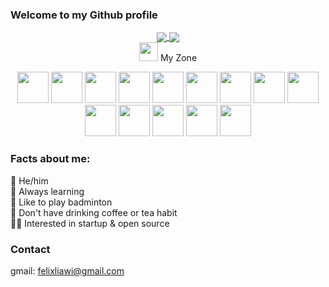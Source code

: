 ### Welcome to my Github profile

<div align="center">
    <a href="https://github.com/liawifelix">
        <img align="center" src="https://github-readme-stats.vercel.app/api?username=liawifelix&theme=darcula&show_icons=true" />
    </a>
    <a href="https://github.com/liawifelix">
        <img align="center" src="https://github-readme-streak-stats.herokuapp.com/?user=liawifelix&theme=darcula" />
    </a>
    <br/>
    <img src="https://media.giphy.com/media/iY8CRBdQXODJSCERIr/giphy.gif" width="30px">&nbsp;My Zone
    <br/>
    <p align="center">
        <img height="50" src="https://www.vectorlogo.zone/logos/python/python-ar21.svg">
        <img height="50" src="https://www.vectorlogo.zone/logos/nodejs/nodejs-ar21.svg">
        <img height="50" src="https://www.vectorlogo.zone/logos/golang/golang-ar21.svg">
        <img height="50" src="https://www.vectorlogo.zone/logos/reactjs/reactjs-ar21.svg">
        <img height="50" src="https://www.vectorlogo.zone/logos/djangoproject/djangoproject-ar21.svg">
        <img height="50" src="https://www.vectorlogo.zone/logos/pocoo_flask/pocoo_flask-ar21.svg">
        <img height="50" src="https://www.vectorlogo.zone/logos/tensorflow/tensorflow-ar21.svg">
        <img height="50" src="https://www.vectorlogo.zone/logos/mongodb/mongodb-ar21.svg">
        <img height="50" src="https://www.vectorlogo.zone/logos/mysql/mysql-ar21.svg">
        <img height="50" src="https://www.vectorlogo.zone/logos/firebase/firebase-ar21.svg">
        <img height="50" src="https://www.vectorlogo.zone/logos/linux/linux-ar21.svg"> 
        <img height="50" src="https://www.vectorlogo.zone/logos/docker/docker-icon.svg"> 
        <img height="50" src="https://www.vectorlogo.zone/logos/kubernetes/kubernetes-icon.svg"> 
        <img height="50" src="https://www.vectorlogo.zone/logos/nginx/nginx-ar21.svg"> 
    </p>
</div>

### Facts about me:
👨️ He/him <br/>
📖️ Always learning <br/>
🏸️ Like to play badminton <br/>
🍵️ Don't have drinking coffee or tea habit <br/>
👨‍💻️ Interested in startup & open source

### Contact
gmail: felixliawi@gmail.com